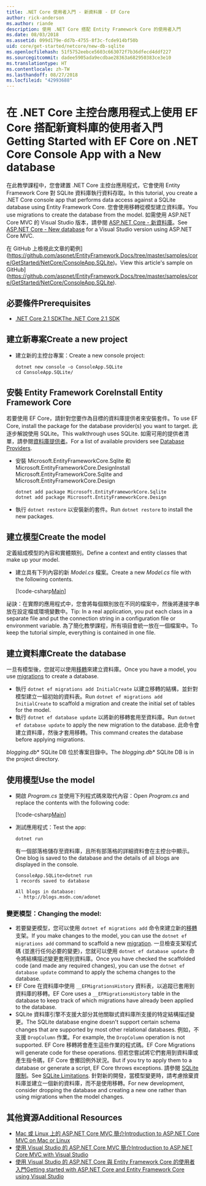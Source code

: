 ```yaml
---
title: .NET Core 使用者入門 - 新資料庫 - EF Core
author: rick-anderson
ms.author: riande
description: 使用 .NET Core 搭配 Entity Framework Core 的使用者入門
ms.date: 08/03/2018
ms.assetid: 099d179e-dd7b-4755-8f3c-fcde914bf50b
uid: core/get-started/netcore/new-db-sqlite
ms.openlocfilehash: 51f5752eebce5603c663072f7b36dfecd4ddf227
ms.sourcegitcommit: dadee5905ada9ecdbae28363a682950383ce3e10
ms.translationtype: HT
ms.contentlocale: zh-TW
ms.lasthandoff: 08/27/2018
ms.locfileid: "42993688"
---
```

# <a name="getting-started-with-ef-core-on-net-core-console-app-with-a-new-database"></a><span data-ttu-id="f3f3b-103">在 .NET Core 主控台應用程式上使用 EF Core 搭配新資料庫的使用者入門</span><span class="sxs-lookup"><span data-stu-id="f3f3b-103">Getting Started with EF Core on .NET Core Console App with a New database</span></span>

<span data-ttu-id="f3f3b-104">在此教學課程中，您會建置 .NET Core 主控台應用程式，它會使用 Entity Framework Core 對 SQLite 資料庫執行資料存取。</span><span class="sxs-lookup"><span data-stu-id="f3f3b-104">In this tutorial, you create a .NET Core console app that performs data access against a SQLite database using Entity Framework Core.</span></span> <span data-ttu-id="f3f3b-105">您會使用移轉從模型建立資料庫。</span><span class="sxs-lookup"><span data-stu-id="f3f3b-105">You use migrations to create the database from the model.</span></span> <span data-ttu-id="f3f3b-106">如需使用 ASP.NET Core MVC 的 Visual Studio 版本，請參閱 [ASP.NET Core - 新資料庫](xref:core/get-started/aspnetcore/new-db)。</span><span class="sxs-lookup"><span data-stu-id="f3f3b-106">See [ASP.NET Core - New database](xref:core/get-started/aspnetcore/new-db) for a Visual Studio version using ASP.NET Core MVC.</span></span>

<span data-ttu-id="f3f3b-107">在 GitHub 上檢視此文章的範例](https://github.com/aspnet/EntityFramework.Docs/tree/master/samples/core/GetStarted/NetCore/ConsoleApp.SQLite)。</span><span class="sxs-lookup"><span data-stu-id="f3f3b-107">View this article's sample on GitHub](https://github.com/aspnet/EntityFramework.Docs/tree/master/samples/core/GetStarted/NetCore/ConsoleApp.SQLite).</span></span>

## <a name="prerequisites"></a><span data-ttu-id="f3f3b-108">必要條件</span><span class="sxs-lookup"><span data-stu-id="f3f3b-108">Prerequisites</span></span>

* [<span data-ttu-id="f3f3b-109">.NET Core 2.1 SDK</span><span class="sxs-lookup"><span data-stu-id="f3f3b-109">The .NET Core 2.1 SDK</span></span>](https://www.microsoft.com/net/core)

## <a name="create-a-new-project"></a><span data-ttu-id="f3f3b-110">建立新專案</span><span class="sxs-lookup"><span data-stu-id="f3f3b-110">Create a new project</span></span>

* <span data-ttu-id="f3f3b-111">建立新的主控台專案：</span><span class="sxs-lookup"><span data-stu-id="f3f3b-111">Create a new console project:</span></span>

  ``` Console
  dotnet new console -o ConsoleApp.SQLite
  cd ConsoleApp.SQLite/
  ```

## <a name="install-entity-framework-core"></a><span data-ttu-id="f3f3b-112">安裝 Entity Framework Core</span><span class="sxs-lookup"><span data-stu-id="f3f3b-112">Install Entity Framework Core</span></span>

<span data-ttu-id="f3f3b-113">若要使用 EF Core，請針對您要作為目標的資料庫提供者來安裝套件。</span><span class="sxs-lookup"><span data-stu-id="f3f3b-113">To use EF Core, install the package for the database provider(s) you want to target.</span></span> <span data-ttu-id="f3f3b-114">此逐步解說使用 SQLite。</span><span class="sxs-lookup"><span data-stu-id="f3f3b-114">This walkthrough uses SQLite.</span></span> <span data-ttu-id="f3f3b-115">如需可用的提供者清單，請參閱[資料庫提供者](../../providers/index.md)。</span><span class="sxs-lookup"><span data-stu-id="f3f3b-115">For a list of available providers see [Database Providers](../../providers/index.md).</span></span>

* <span data-ttu-id="f3f3b-116">安裝 Microsoft.EntityFrameworkCore.Sqlite 和 Microsoft.EntityFrameworkCore.Design</span><span class="sxs-lookup"><span data-stu-id="f3f3b-116">Install Microsoft.EntityFrameworkCore.Sqlite and Microsoft.EntityFrameworkCore.Design</span></span>

  ```Console
  dotnet add package Microsoft.EntityFrameworkCore.Sqlite
  dotnet add package Microsoft.EntityFrameworkCore.Design
  ```

* <span data-ttu-id="f3f3b-117">執行 `dotnet restore` 以安裝新的套件。</span><span class="sxs-lookup"><span data-stu-id="f3f3b-117">Run `dotnet restore` to install the new packages.</span></span>

## <a name="create-the-model"></a><span data-ttu-id="f3f3b-118">建立模型</span><span class="sxs-lookup"><span data-stu-id="f3f3b-118">Create the model</span></span>

<span data-ttu-id="f3f3b-119">定義組成模型的內容和實體類別。</span><span class="sxs-lookup"><span data-stu-id="f3f3b-119">Define a context and entity classes that make up your model.</span></span>

* <span data-ttu-id="f3f3b-120">建立具有下列內容的新 *Model.cs* 檔案。</span><span class="sxs-lookup"><span data-stu-id="f3f3b-120">Create a new *Model.cs* file with the following contents.</span></span>

  [!code-csharp[Main](../../../../samples/core/GetStarted/NetCore/ConsoleApp.SQLite/Model.cs)]

<span data-ttu-id="f3f3b-121">祕訣：在實際的應用程式中，您會將每個類別放在不同的檔案中，然後將連接字串放在設定檔或環境變數中。</span><span class="sxs-lookup"><span data-stu-id="f3f3b-121">Tip: In a real application, you put each class in a separate file and put the connection string in a configuration file or environment variable.</span></span> <span data-ttu-id="f3f3b-122">為了簡化教學課程，所有項目會統一放在一個檔案中。</span><span class="sxs-lookup"><span data-stu-id="f3f3b-122">To keep the tutorial simple, everything is contained in one file.</span></span>

## <a name="create-the-database"></a><span data-ttu-id="f3f3b-123">建立資料庫</span><span class="sxs-lookup"><span data-stu-id="f3f3b-123">Create the database</span></span>

<span data-ttu-id="f3f3b-124">一旦有模型後，您就可以使用[移轉](https://docs.microsoft.com/aspnet/core/data/ef-mvc/migrations#introduction-to-migrations)來建立資料庫。</span><span class="sxs-lookup"><span data-stu-id="f3f3b-124">Once you have a model, you use [migrations](https://docs.microsoft.com/aspnet/core/data/ef-mvc/migrations#introduction-to-migrations) to create a database.</span></span>

* <span data-ttu-id="f3f3b-125">執行 `dotnet ef migrations add InitialCreate` 以建立移轉的結構，並針對模型建立一組初始的資料表。</span><span class="sxs-lookup"><span data-stu-id="f3f3b-125">Run `dotnet ef migrations add InitialCreate` to scaffold a migration and create the initial set of tables for the model.</span></span>
* <span data-ttu-id="f3f3b-126">執行 `dotnet ef database update` 以將新的移轉套用至資料庫。</span><span class="sxs-lookup"><span data-stu-id="f3f3b-126">Run `dotnet ef database update` to apply the new migration to the database.</span></span> <span data-ttu-id="f3f3b-127">此命令會建立資料庫，然後才套用移轉。</span><span class="sxs-lookup"><span data-stu-id="f3f3b-127">This command creates the database before applying migrations.</span></span>

<span data-ttu-id="f3f3b-128">*blogging.db*\* SQLite DB 位於專案目錄中。</span><span class="sxs-lookup"><span data-stu-id="f3f3b-128">The *blogging.db*\* SQLite DB is in the project directory.</span></span>

## <a name="use-the-model"></a><span data-ttu-id="f3f3b-129">使用模型</span><span class="sxs-lookup"><span data-stu-id="f3f3b-129">Use the model</span></span>

* <span data-ttu-id="f3f3b-130">開啟 *Program.cs* 並使用下列程式碼來取代內容：</span><span class="sxs-lookup"><span data-stu-id="f3f3b-130">Open *Program.cs* and replace the contents with the following code:</span></span>

  [!code-csharp[Main](../../../../samples/core/GetStarted/NetCore/ConsoleApp.SQLite/Program.cs)]

* <span data-ttu-id="f3f3b-131">測試應用程式：</span><span class="sxs-lookup"><span data-stu-id="f3f3b-131">Test the app:</span></span>

  `dotnet run`

  <span data-ttu-id="f3f3b-132">有一個部落格儲存至資料庫，且所有部落格的詳細資料會在主控台中顯示。</span><span class="sxs-lookup"><span data-stu-id="f3f3b-132">One blog is saved to the database and the details of all blogs are displayed in the console.</span></span>

  ```Console
  ConsoleApp.SQLite>dotnet run
  1 records saved to database

  All blogs in database:
   - http://blogs.msdn.com/adonet
  ```

### <a name="changing-the-model"></a><span data-ttu-id="f3f3b-133">變更模型：</span><span class="sxs-lookup"><span data-stu-id="f3f3b-133">Changing the model:</span></span>

- <span data-ttu-id="f3f3b-134">若要變更模型，您可以使用 `dotnet ef migrations add` 命令來建立新的[移轉](https://docs.microsoft.com/aspnet/core/data/ef-mvc/migrations#introduction-to-migrations)支架。</span><span class="sxs-lookup"><span data-stu-id="f3f3b-134">If you make changes to the model, you can use the `dotnet ef migrations add` command to scaffold a new [migration](https://docs.microsoft.com/aspnet/core/data/ef-mvc/migrations#introduction-to-migrations).</span></span> <span data-ttu-id="f3f3b-135">一旦檢查支架程式碼 (並進行任何必要的變更)，您就可以使用 `dotnet ef database update` 命令將結構描述變更套用到資料庫。</span><span class="sxs-lookup"><span data-stu-id="f3f3b-135">Once you have checked the scaffolded code (and made any required changes), you can use the `dotnet ef database update` command to apply the schema changes to the database.</span></span>
- <span data-ttu-id="f3f3b-136">EF Core 在資料庫中使用 `__EFMigrationsHistory` 資料表，以追蹤已套用到資料庫的移轉。</span><span class="sxs-lookup"><span data-stu-id="f3f3b-136">EF Core uses a `__EFMigrationsHistory` table in the database to keep track of which migrations have already been applied to the database.</span></span>
- <span data-ttu-id="f3f3b-137">SQLite 資料庫引擎不支援大部分其他關聯式資料庫所支援的特定結構描述變更。</span><span class="sxs-lookup"><span data-stu-id="f3f3b-137">The SQLite database engine doesn't support certain schema changes that are supported by most other relational databases.</span></span> <span data-ttu-id="f3f3b-138">例如，不支援 `DropColumn` 作業。</span><span class="sxs-lookup"><span data-stu-id="f3f3b-138">For example, the `DropColumn` operation is not supported.</span></span> <span data-ttu-id="f3f3b-139">EF Core 移轉將會產生這些作業的程式碼。</span><span class="sxs-lookup"><span data-stu-id="f3f3b-139">EF Core Migrations will generate code for these operations.</span></span> <span data-ttu-id="f3f3b-140">但若您嘗試將它們套用到資料庫或產生指令碼，EF Core 會擲回例外狀況。</span><span class="sxs-lookup"><span data-stu-id="f3f3b-140">But if you try to apply them to a database or generate a script, EF Core throws exceptions.</span></span> <span data-ttu-id="f3f3b-141">請參閱 [SQLite 限制](../../providers/sqlite/limitations.md)。</span><span class="sxs-lookup"><span data-stu-id="f3f3b-141">See [SQLite Limitations](../../providers/sqlite/limitations.md).</span></span> <span data-ttu-id="f3f3b-142">針對新的開發，當模型變更時，請考慮捨棄資料庫並建立一個新的資料庫，而不是使用移轉。</span><span class="sxs-lookup"><span data-stu-id="f3f3b-142">For new development, consider dropping the database and creating a new one rather than using migrations when the model changes.</span></span>

## <a name="additional-resources"></a><span data-ttu-id="f3f3b-143">其他資源</span><span class="sxs-lookup"><span data-stu-id="f3f3b-143">Additional Resources</span></span>

* [<span data-ttu-id="f3f3b-144">Mac 或 Linux 上的 ASP.NET Core MVC 簡介</span><span class="sxs-lookup"><span data-stu-id="f3f3b-144">Introduction to ASP.NET Core MVC on Mac or Linux</span></span>](https://docs.microsoft.com/aspnet/core/tutorials/first-mvc-app-xplat/index)
* [<span data-ttu-id="f3f3b-145">使用 Visual Studio 的 ASP.NET Core MVC 簡介</span><span class="sxs-lookup"><span data-stu-id="f3f3b-145">Introduction to ASP.NET Core MVC with Visual Studio</span></span>](https://docs.microsoft.com/aspnet/core/tutorials/first-mvc-app/index)
* [<span data-ttu-id="f3f3b-146">使用 Visual Studio 的 ASP.NET Core 與 Entity Framework Core 的使用者入門</span><span class="sxs-lookup"><span data-stu-id="f3f3b-146">Getting started with ASP.NET Core and Entity Framework Core using Visual Studio</span></span>](https://docs.microsoft.com/aspnet/core/data/ef-mvc/index)
